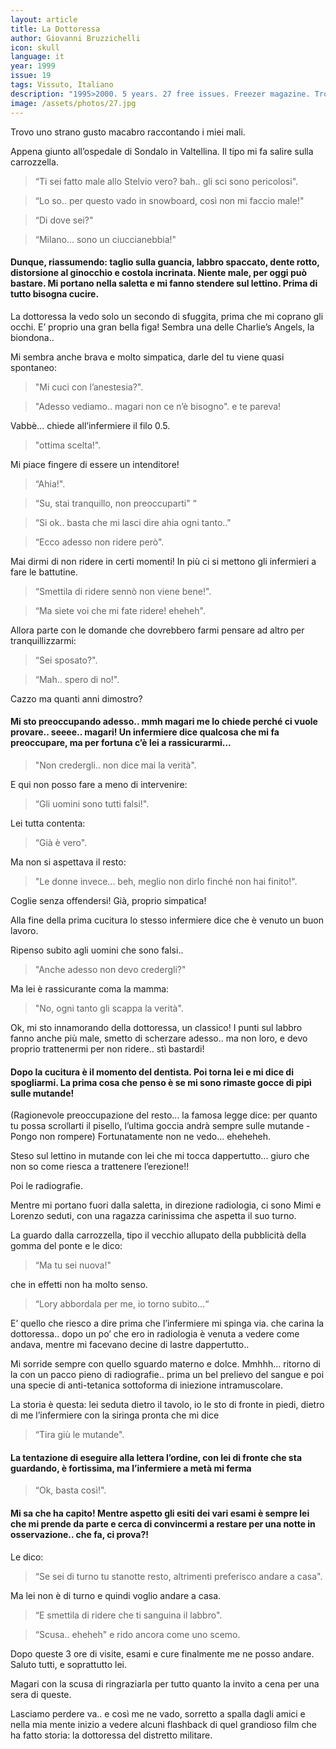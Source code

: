 ```yaml
---
layout: article
title: La Dottoressa
author: Giovanni Bruzzichelli
icon: skull
language: it
year: 1999
issue: 19
tags: Vissuto, Italiano
description: "1995>2000. 5 years. 27 free issues. Freezer magazine. Trovo uno strano gusto macabro raccontando i miei mali. Appena giunto all’ospedale di Sondalo in Valtellina. Il tipo mi fa salire sulla carrozzella. La dottoressa la vedo solo un secondo di sfuggita, prima che mi coprano gli occhi. E’ proprio una gran bella figa! Sembra una delle Charlie’s Angels, la biondona.."
image: /assets/photos/27.jpg
---
```


Trovo uno strano gusto macabro raccontando i miei mali.

Appena giunto all’ospedale di Sondalo in Valtellina. Il tipo mi fa salire sulla carrozzella.

>“Ti sei fatto male allo Stelvio vero? bah.. gli sci sono pericolosi".

>“Lo so.. per questo vado in snowboard, così non mi faccio male!"

>“Di dove sei?"

>“Milano... sono un ciuccianebbia!"

#### Dunque, riassumendo: taglio sulla guancia, labbro spaccato, dente rotto, distorsione al ginocchio e costola incrinata.  Niente male, per oggi può bastare. Mi portano nella saletta e mi fanno stendere sul lettino. Prima di tutto bisogna cucire.

La dottoressa la vedo solo un secondo di sfuggita, prima che mi coprano gli occhi.
E’ proprio una gran bella figa! Sembra una delle Charlie’s Angels, la biondona..

Mi sembra anche brava e molto simpatica, darle del tu viene quasi spontaneo:

>"Mi cuci con l’anestesia?".

>"Adesso vediamo.. magari non ce n’è bisogno". e te pareva!

Vabbè... chiede all’infermiere il filo 0.5.

>"ottima scelta!".

Mi piace fingere di essere un intenditore!

>“Ahia!".

>“Su, stai tranquillo, non preoccuparti" “

>“Si ok.. basta che mi lasci dire ahia ogni tanto.."

>“Ecco adesso non ridere però".

Mai dirmi di non ridere in certi momenti!
In più ci si mettono gli infermieri a fare le battutine.

>“Smettila di ridere sennò non viene bene!".

>“Ma siete voi che mi fate ridere! eheheh".

Allora parte con le domande che dovrebbero farmi pensare ad altro per tranquillizzarmi:

>“Sei sposato?".

>“Mah.. spero di no!".

Cazzo ma quanti anni dimostro?

#### Mi sto preoccupando adesso.. mmh magari me lo chiede perché ci vuole provare.. seeee.. magari! Un infermiere dice qualcosa che mi fa preoccupare, ma per fortuna c’è lei a rassicurarmi...

>"Non credergli.. non dice mai la verità".

E qui non posso fare a meno di intervenire:

>“Gli uomini sono tutti falsi!".

Lei tutta contenta:

>“Già è vero".

Ma non si aspettava il resto:

>"Le donne invece... beh, meglio non dirlo finché non hai finito!".

Coglie senza offendersi! Già, proprio simpatica!

Alla fine della prima cucitura lo stesso infermiere dice che è venuto un buon lavoro.

Ripenso subito agli uomini che sono falsi..

>"Anche adesso non devo credergli?"

Ma lei è rassicurante coma la mamma:

>"No, ogni tanto gli scappa la verità".

Ok, mi sto innamorando della dottoressa, un classico! I punti sul labbro fanno anche più male, smetto di scherzare adesso.. ma non loro, e devo proprio trattenermi per non ridere.. stì bastardi!

#### Dopo la cucitura è il momento del dentista. Poi torna lei e mi dice di spogliarmi. La prima cosa che penso è se mi sono rimaste gocce di pipì sulle mutande!

(Ragionevole preoccupazione del resto... la famosa legge dice: per quanto tu possa scrollarti il pisello, l’ultima goccia andrà sempre sulle mutande - Pongo non rompere)
Fortunatamente non ne vedo... eheheheh.

Steso sul lettino in mutande con lei che mi tocca dappertutto... giuro che non so come riesca a trattenere l’erezione!!

Poi le radiografie.

Mentre mi portano fuori dalla saletta, in direzione radiologia, ci sono Mimi e Lorenzo seduti, con una ragazza carinissima che aspetta il suo turno.  

La guardo dalla carrozzella, tipo il vecchio allupato della pubblicità della gomma del ponte e le dico:

>“Ma tu sei nuova!"

che in effetti non ha molto senso.

>“Lory abbordala per me, io torno subito...“

E’ quello che riesco a dire prima che l’infermiere mi spinga via. che carina la dottoressa.. dopo un po’ che ero in radiologia è venuta a vedere come andava, mentre mi facevano decine di lastre dappertutto..

Mi sorride sempre con quello sguardo materno e dolce. Mmhhh... ritorno di la con un pacco pieno di radiografie.. prima un bel prelievo del sangue e poi una specie di anti-tetanica sottoforma di iniezione intramuscolare.

La storia è questa: lei seduta dietro il tavolo, io le sto di fronte in piedi, dietro di me l’infermiere con la siringa pronta che mi dice

>“Tira giù le mutande".

#### La tentazione di eseguire alla lettera l’ordine, con lei di fronte che sta guardando, è fortissima, ma l’infermiere a metà mi ferma

>“Ok, basta così!".

#### Mi sa che ha capito! Mentre aspetto gli esiti dei vari esami è sempre lei che mi prende da parte e cerca di convincermi a restare per una notte in osservazione.. che fa, ci prova?!

Le dico:

>“Se sei di turno tu stanotte resto, altrimenti preferisco andare a casa".

Ma lei non è di turno e quindi voglio andare a casa.

>“E smettila di ridere che ti sanguina il labbro".

>“Scusa.. eheheh" e rido ancora come uno scemo.

Dopo queste 3 ore di visite, esami e cure finalmente me ne posso andare.
Saluto tutti, e soprattutto lei.

Magari con la scusa di ringraziarla per tutto quanto la invito a cena per una sera di queste.

Lasciamo perdere va.. e così me ne vado, sorretto a spalla dagli amici e nella mia mente inizio a vedere alcuni flashback di quel grandioso film che ha fatto storia: la dottoressa del distretto militare.
